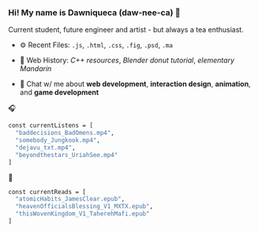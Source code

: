 ### Hi! My name is Dawniqueca (daw-nee-ca) 👋

Current student, future engineer and artist - but always a tea enthusiast.

- ⚙️ Recent Files: `.js`,  `.html`,  `.css`,  `.fig`,  `.psd`,  `.ma`
  
- 🌱 Web History: *C++ resources*, *Blender donut tutorial*, *elementary Mandarin*
  
- 💬 Chat w/ me about **web development**, **interaction design**, **animation**, and **game development**

🎧
  ```sh
  const currentListens = [
    "baddecisions_BadOmens.mp4",
    "somebody_Jungkook.mp4",
    "dejavu_txt.mp4",
    "beyondthestars_UriahSee.mp4"
  ]
  ```
📖
```sh
const currentReads = [
  "atomicHabits_JamesClear.epub",
  "heavenOfficialsBlessing_V1_MXTX.epub",
  "thisWovenKingdom_V1_TaherehMafi.epub"
]
```

  
  
